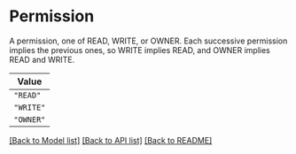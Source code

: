 # Permission

A permission, one of READ, WRITE, or OWNER. Each successive permission implies the previous ones, so WRITE
implies READ, and OWNER implies READ and WRITE.


| **Value** |
| --------- |
| `"READ"` |
| `"WRITE"` |
| `"OWNER"` |


[[Back to Model list]](../../../../README.md#models-v1-link) [[Back to API list]](../../../../README.md#apis-v1-link) [[Back to README]](../../../../README.md)
